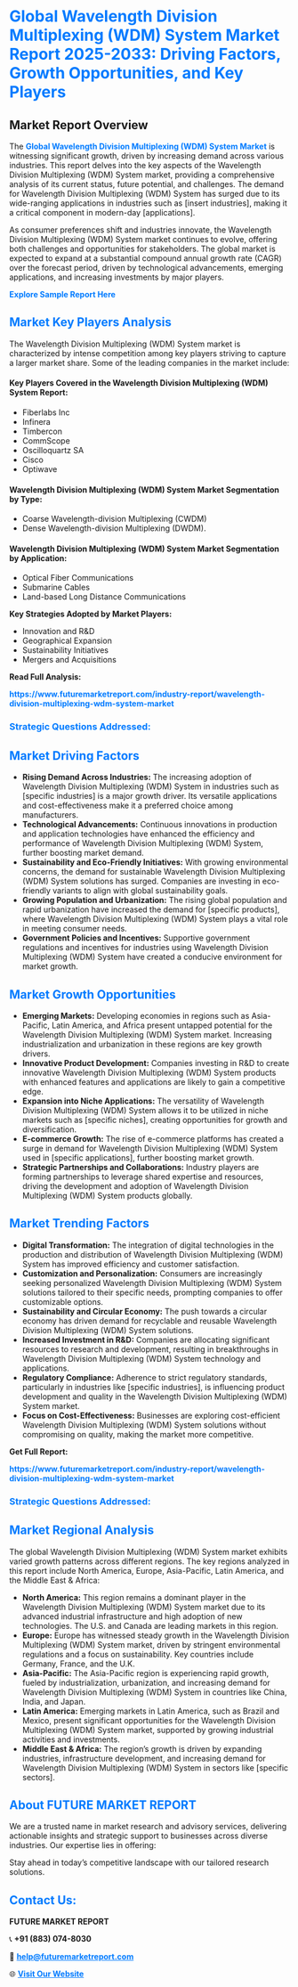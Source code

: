 <h1 style="color: #007BFF;">Global Wavelength Division Multiplexing (WDM) System Market Report 2025-2033: Driving Factors, Growth Opportunities, and Key Players</h1>

<section id="overview">
<h2>Market Report Overview</h2>
<p>The <a href="https://www.futuremarketreport.com/industry-report/wavelength-division-multiplexing-wdm-system-market" style="color: #007BFF; text-decoration: none;"><strong>Global Wavelength Division Multiplexing (WDM) System Market</strong></a> is witnessing significant growth, driven by increasing demand across various industries. This report delves into the key aspects of the Wavelength Division Multiplexing (WDM) System market, providing a comprehensive analysis of its current status, future potential, and challenges. The demand for Wavelength Division Multiplexing (WDM) System has surged due to its wide-ranging applications in industries such as [insert industries], making it a critical component in modern-day [applications].</p>
<p>As consumer preferences shift and industries innovate, the Wavelength Division Multiplexing (WDM) System market continues to evolve, offering both challenges and opportunities for stakeholders. The global market is expected to expand at a substantial compound annual growth rate (CAGR) over the forecast period, driven by technological advancements, emerging applications, and increasing investments by major players.</p>
</section>

<section id="overview">
<p><a href="https://www.futuremarketreport.com/request-sample/reportId=88716" style="color: #007BFF; text-decoration: none;"><strong>Explore Sample Report Here</strong></a></p>
</section>

<section id="key-players">
<h2 style="color: #007BFF;">Market Key Players Analysis</h2>
<p>The Wavelength Division Multiplexing (WDM) System market is characterized by intense competition among key players striving to capture a larger market share. Some of the leading companies in the market include:</p>
<h4>Key Players Covered in the Wavelength Division Multiplexing (WDM) System Report:</h4>
<ul><li>Fiberlabs Inc</li><li>Infinera</li><li>Timbercon</li><li>CommScope</li><li>Oscilloquartz SA</li><li>Cisco</li><li>Optiwave</li></ul>
<h4>Wavelength Division Multiplexing (WDM) System Market Segmentation by Type:</h4>
<ul><li>Coarse Wavelength-division Multiplexing (CWDM)</li><li>Dense Wavelength-division Multiplexing (DWDM).</li></ul>

<h4>Wavelength Division Multiplexing (WDM) System Market Segmentation by Application:</h4>
<ul><li>Optical Fiber Communications</li><li>Submarine Cables</li><li>Land-based Long Distance Communications</li></ul>
<p><strong>Key Strategies Adopted by Market Players:</strong></p>
<ul>
<li>Innovation and R&D</li>
<li>Geographical Expansion</li>
<li>Sustainability Initiatives</li>
<li>Mergers and Acquisitions</li>
</ul>
</section>

<section>
<p><strong>Read Full Analysis: </strong></p><a href="https://www.futuremarketreport.com/industry-report/wavelength-division-multiplexing-wdm-system-market" style="color: #007BFF; text-decoration: none;"><strong>https://www.futuremarketreport.com/industry-report/wavelength-division-multiplexing-wdm-system-market</strong></a>
<h3 style="color: #007BFF;">Strategic Questions Addressed:</h3>
</section>

<section id="driving-factors">
<h2 style="color: #007BFF;">Market Driving Factors</h2>
<ul>
<li><strong>Rising Demand Across Industries:</strong> The increasing adoption of Wavelength Division Multiplexing (WDM) System in industries such as [specific industries] is a major growth driver. Its versatile applications and cost-effectiveness make it a preferred choice among manufacturers.</li>
<li><strong>Technological Advancements:</strong> Continuous innovations in production and application technologies have enhanced the efficiency and performance of Wavelength Division Multiplexing (WDM) System, further boosting market demand.</li>
<li><strong>Sustainability and Eco-Friendly Initiatives:</strong> With growing environmental concerns, the demand for sustainable Wavelength Division Multiplexing (WDM) System solutions has surged. Companies are investing in eco-friendly variants to align with global sustainability goals.</li>
<li><strong>Growing Population and Urbanization:</strong> The rising global population and rapid urbanization have increased the demand for [specific products], where Wavelength Division Multiplexing (WDM) System plays a vital role in meeting consumer needs.</li>
<li><strong>Government Policies and Incentives:</strong> Supportive government regulations and incentives for industries using Wavelength Division Multiplexing (WDM) System have created a conducive environment for market growth.</li>
</ul>
</section>

<section id="growth-opportunities">
<h2 style="color: #007BFF;">Market Growth Opportunities</h2>
<ul>
<li><strong>Emerging Markets:</strong> Developing economies in regions such as Asia-Pacific, Latin America, and Africa present untapped potential for the Wavelength Division Multiplexing (WDM) System market. Increasing industrialization and urbanization in these regions are key growth drivers.</li>
<li><strong>Innovative Product Development:</strong> Companies investing in R&D to create innovative Wavelength Division Multiplexing (WDM) System products with enhanced features and applications are likely to gain a competitive edge.</li>
<li><strong>Expansion into Niche Applications:</strong> The versatility of Wavelength Division Multiplexing (WDM) System allows it to be utilized in niche markets such as [specific niches], creating opportunities for growth and diversification.</li>
<li><strong>E-commerce Growth:</strong> The rise of e-commerce platforms has created a surge in demand for Wavelength Division Multiplexing (WDM) System used in [specific applications], further boosting market growth.</li>
<li><strong>Strategic Partnerships and Collaborations:</strong> Industry players are forming partnerships to leverage shared expertise and resources, driving the development and adoption of Wavelength Division Multiplexing (WDM) System products globally.</li>
</ul>
</section>

<section id="trending-factors">
<h2 style="color: #007BFF;">Market Trending Factors</h2>
<ul>
<li><strong>Digital Transformation:</strong> The integration of digital technologies in the production and distribution of Wavelength Division Multiplexing (WDM) System has improved efficiency and customer satisfaction.</li>
<li><strong>Customization and Personalization:</strong> Consumers are increasingly seeking personalized Wavelength Division Multiplexing (WDM) System solutions tailored to their specific needs, prompting companies to offer customizable options.</li>
<li><strong>Sustainability and Circular Economy:</strong> The push towards a circular economy has driven demand for recyclable and reusable Wavelength Division Multiplexing (WDM) System solutions.</li>
<li><strong>Increased Investment in R&D:</strong> Companies are allocating significant resources to research and development, resulting in breakthroughs in Wavelength Division Multiplexing (WDM) System technology and applications.</li>
<li><strong>Regulatory Compliance:</strong> Adherence to strict regulatory standards, particularly in industries like [specific industries], is influencing product development and quality in the Wavelength Division Multiplexing (WDM) System market.</li>
<li><strong>Focus on Cost-Effectiveness:</strong> Businesses are exploring cost-efficient Wavelength Division Multiplexing (WDM) System solutions without compromising on quality, making the market more competitive.</li>
</ul>
</section>

<section>
<p><strong>Get Full Report: </strong></p><a href="https://www.futuremarketreport.com/industry-report/wavelength-division-multiplexing-wdm-system-market" style="color: #007BFF; text-decoration: none;"><strong>https://www.futuremarketreport.com/industry-report/wavelength-division-multiplexing-wdm-system-market</strong></a>
<h3 style="color: #007BFF;">Strategic Questions Addressed:</h3>
</section>


<section id="regional-analysis">
<h2 style="color: #007BFF;">Market Regional Analysis</h2>
<p>The global Wavelength Division Multiplexing (WDM) System market exhibits varied growth patterns across different regions. The key regions analyzed in this report include North America, Europe, Asia-Pacific, Latin America, and the Middle East & Africa:</p>
<ul>
<li><strong>North America:</strong> This region remains a dominant player in the Wavelength Division Multiplexing (WDM) System market due to its advanced industrial infrastructure and high adoption of new technologies. The U.S. and Canada are leading markets in this region.</li>
<li><strong>Europe:</strong> Europe has witnessed steady growth in the Wavelength Division Multiplexing (WDM) System market, driven by stringent environmental regulations and a focus on sustainability. Key countries include Germany, France, and the U.K.</li>
<li><strong>Asia-Pacific:</strong> The Asia-Pacific region is experiencing rapid growth, fueled by industrialization, urbanization, and increasing demand for Wavelength Division Multiplexing (WDM) System in countries like China, India, and Japan.</li>
<li><strong>Latin America:</strong> Emerging markets in Latin America, such as Brazil and Mexico, present significant opportunities for the Wavelength Division Multiplexing (WDM) System market, supported by growing industrial activities and investments.</li>
<li><strong>Middle East & Africa:</strong> The region’s growth is driven by expanding industries, infrastructure development, and increasing demand for Wavelength Division Multiplexing (WDM) System in sectors like [specific sectors].</li>
</ul>
</section>

<footer>
<h2 style="color: #007BFF;">About FUTURE MARKET REPORT</h2>
<p>We are a trusted name in market research and advisory services, delivering actionable insights and strategic support to businesses across diverse industries. Our expertise lies in offering:</p>

<p>Stay ahead in today’s competitive landscape with our tailored research solutions.</p>

<h2 style="color: #007BFF;">Contact Us:</h2>
<p><strong>FUTURE MARKET REPORT</strong></p>
<p>📞 <strong>+91 (883) 074-8030</strong></p>
<p>📧 <strong><a href="mailto:help@futuremarketreport.com" style="color: #007BFF;">help@futuremarketreport.com</a></strong></p>
<p>🌐 <strong><a href="https://www.futuremarketreport.com/" style="color: #007BFF;">Visit Our Website</a></strong></p>
</footer>
